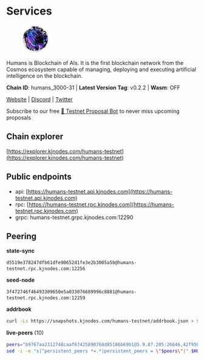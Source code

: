 # Services

<figure><img src="https://raw.githubusercontent.com/kj89/cosmos-images/main/logos/humans.png" alt=""><figcaption></figcaption></figure>

Humans is Blockchain of AIs. It is the first blockchain network  from the Cosmos ecosystem capable of managing, deploying and  executing artificial intelligence on the blockchain.

**Chain ID**: humans_3000-31 | **Latest Version Tag**: v0.2.2 | **Wasm**: OFF

[Website](https://humans.ai) | [Discord](https://discord.gg/humansdotai) | [Twitter](https://twitter.com/humansdotai)



Subscribe to our free [🤖 Testnet Proposal Bot](https://t.me/kjnodes_testnet_proposal_bot) to never miss upcoming proposals


## Chain explorer
[https://explorer.kjnodes.com/humans-testnet](https://explorer.kjnodes.com/humans-testnet)

## Public endpoints

* api: [https://humans-testnet.api.kjnodes.com](https://humans-testnet.api.kjnodes.com)
* rpc: [https://humans-testnet.rpc.kjnodes.com](https://humans-testnet.rpc.kjnodes.com)
* grpc: humans-testnet.grpc.kjnodes.com:12290

## Peering

**state-sync**

```text
d5519e378247dfb61dfe90652d1fe3e2b3005a5b@humans-testnet.rpc.kjnodes.com:12256
```

**seed-node**

```text
3f472746f46493309650e5a033076689996c8881@humans-testnet.rpc.kjnodes.com:12259
```

**addrbook**
```bash
curl -Ls https://snapshots.kjnodes.com/humans-testnet/addrbook.json > $HOME/.humansd/config/addrbook.json
```

**live-peers** (10)
```bash
peers="b9767aa2312748caaf67425890768d85186b69b1@5.9.87.205:26646,42f95015c31c7814b6a0a717fd8c63d15f896e88@94.237.27.19:26656,b99df5397a6104fac055f21195f1fb25b77f5704@65.109.92.79:17656,5c76f2a8ecad56dc081be10dc9a3927df18add20@118.193.37.229:26656,d5519e378247dfb61dfe90652d1fe3e2b3005a5b@65.109.68.190:12256,b1f13e9971cfdcf784fb0efbd1b72417d5410a02@195.201.59.194:26656,ceba57f1376d4949cc0419918d110f0085b24b25@135.181.113.225:26656,fd6bccda6c8c16ed694c1f447966202492a3945c@65.108.72.253:26656,907cb9da5d7d7182a80a6e38aad59bd067059bb3@65.21.200.54:26656,fa9eb901a01430d928e71162151992c7afb51d62@178.23.126.70:26656"
sed -i -e "s|^persistent_peers *=.*|persistent_peers = \"$peers\"|" $HOME/.humansd/config/config.toml
```
